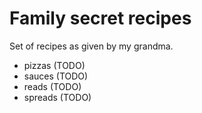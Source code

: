 # Family secret recipes

Set of recipes as given by my grandma.

- pizzas (TODO)
- sauces (TODO)
- reads (TODO)
- spreads (TODO)
